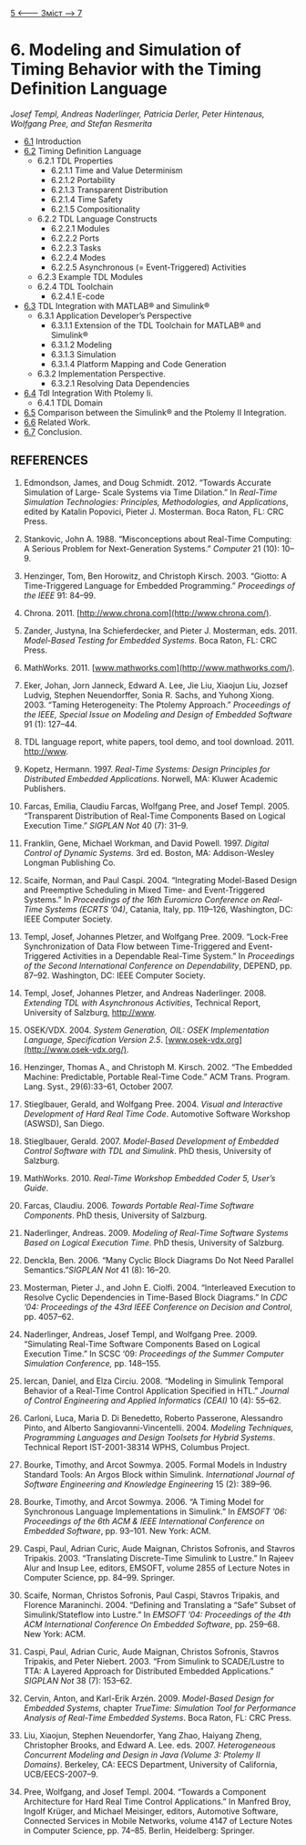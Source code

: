 [5 <--- ](5.md) [   Зміст   ](README.md) [--> 7](7.md)

# 6. Modeling and Simulation of Timing Behavior with the Timing Definition Language

*Josef* *Templ,* *Andreas* *Naderlinger,* *Patricia* *Derler, Peter Hintenaus, Wolfgang* *Pree, and Stefan Resmerita*

- [6.1](6_1.md)	Introduction	
- [6.2](6_2.md)	Timing Definition Language	
  - 6.2.1	TDL Properties	
    - 6.2.1.1	Time and Value Determinism	
    - 6.2.1.2	Portability	
    - 6.2.1.3	Transparent Distribution	
    - 6.2.1.4	Time Safety	
    - 6.2.1.5	Compositionality	
  - 6.2.2	TDL Language Constructs	
    - 6.2.2.1	Modules	
    - 6.2.2.2	Ports	
    - 6.2.2.3	Tasks	
    - 6.2.2.4	Modes	
    - 6.2.2.5	Asynchronous (= Event-Triggered) Activities	
  - 6.2.3	Example TDL Modules	
  - 6.2.4	TDL Toolchain	
    - 6.2.4.1	E-code	
- [6.3](6_3.md)	TDL Integration with MATLAB® and Simulink®	
  - 6.3.1	Application Developer’s Perspective	
    - 6.3.1.1	Extension of the TDL Toolchain for MATLAB® and Simulink®	
    - 6.3.1.2	Modeling	
    - 6.3.1.3	Simulation	
    - 6.3.1.4	Platform Mapping and Code Generation	
  - 6.3.2    Implementation Perspective. 
    - 6.3.2.1    Resolving Data Dependencies 
- [6.4](6_4.md)    Tdl Integration With Ptolemy Ii. 
  - 6.4.1    TDL Domain 
- [6.5](6_5.md)    Comparison between the Simulink® and the Ptolemy II Integration. 
- [6.6](6_6.md)    Related Work. 
- [6.7](6_7.md)    Conclusion. 

## REFERENCES

1.  Edmondson, James, and Doug Schmidt. 2012. “Towards Accurate Simulation of Large- Scale Systems via Time Dilation.” In *Real-Time Simulation Technologies: Principles, Methodologies, and Applications*, edited by Katalin Popovici, Pieter J. Mosterman. Boca Raton, FL: CRC Press.

2.  Stankovic, John A. 1988. “Misconceptions about Real-Time Computing: A Serious Problem for Next-Generation Systems.” *Computer* 21 (10): 10–9.

3.  Henzinger, Tom, Ben Horowitz, and Christoph Kirsch. 2003. “Giotto: A Time-Triggered Language for Embedded Programming.” *Proceedings of the IEEE* 91: 84–99.

4.  Chrona. 2011. [http://www.chrona.com](http://www.chrona.com/).

5.  Zander, Justyna, Ina Schieferdecker, and Pieter J. Mosterman, eds. 2011. *Model-Based Testing for Embedded Systems*. Boca Raton, FL: CRC Press.

6.  MathWorks. 2011. [www.mathworks.com](http://www.mathworks.com/).

7.  Eker, Johan, Jorn Janneck, Edward A. Lee, Jie Liu, Xiaojun Liu, Jozsef Ludvig, Stephen Neuendorffer, Sonia R. Sachs, and Yuhong Xiong. 2003. “Taming Heterogeneity: The Ptolemy Approach.” *Proceedings of the IEEE, Special Issue on Modeling and Design of Embedded Software* 91 (1): 127–44.

8.  TDL language report, white papers, tool demo, and tool download. 2011. [http://www](http://www.chrona.com/en/resources/white-papers).

9.  Kopetz, Hermann. 1997. *Real-Time Systems: Design Principles for Distributed Embedded Applications*. Norwell, MA: Kluwer Academic Publishers.

10.  Farcas, Emilia, Claudiu Farcas, Wolfgang Pree, and Josef Templ. 2005. “Transparent Distribution of Real-Time Components Based on Logical Execution Time.” *SIGPLAN Not* 40 (7): 31–9.

11.  Franklin, Gene, Michael Workman, and David Powell. 1997. *Digital* *Control* *of* *Dynamic* *Systems.* 3rd ed. Boston, MA: Addison-Wesley Longman Publishing Co.

12.  Scaife, Norman, and Paul Caspi. 2004. “Integrating Model-Based Design and Preemptive Scheduling in Mixed Time- and Event-Triggered Systems.” In *Proceedings of the 16th Euromicro Conference on Real-Time Systems (ECRTS ’04)*, Catania, Italy, pp. 119–126, Washington, DC: IEEE Computer Society.

13.  Templ, Josef, Johannes Pletzer, and Wolfgang Pree. 2009. “Lock-Free Synchronization of Data Flow between Time-Triggered and Event-Triggered Activities in a Dependable Real-Time System.” In *Proceedings of the Second International Conference on Dependability*, DEPEND, pp. 87–92. Washington, DC: IEEE Computer Society.

14.  Templ, Josef, Johannes Pletzer, and Andreas Naderlinger. 2008. *Extending TDL with Asynchronous Activities*, Technical Report, University of Salzburg, [http://www](http://www.softwareresearch.net/fileadmin/src/docs/publications/T022.pdf).

15.  OSEK/VDX. 2004. *System Generation, OIL: OSEK Implementation Language, Specification Version 2.5*. [www.osek-vdx.org](http://www.osek-vdx.org/).

16.  Henzinger, Thomas A., and Christoph M. Kirsch. 2002. “The Embedded Machine: Predictable, Portable Real-Time Code.” ACM Trans. Program. Lang. Syst., 29(6):33–61, October 2007.

17.  Stieglbauer, Gerald, and Wolfgang Pree. 2004. *Visual and Interactive Development of Hard Real Time Code*. Automotive Software Workshop (ASWSD), San Diego.

18.  Stieglbauer, Gerald. 2007. *Model-Based Development of Embedded Control Software with TDL and Simulink*. PhD thesis, University of Salzburg.

19.  MathWorks. 2010. *Real-Time Workshop Embedded Coder 5, User’s Guide*.

20.  Farcas, Claudiu. 2006. *Towards Portable Real-Time Software Components*. PhD thesis, University of Salzburg.

21.  Naderlinger, Andreas. 2009. *Modeling of Real-Time Software Systems Based on Logical Execution Time*. PhD thesis, University of Salzburg.

22.  Denckla, Ben. 2006. “Many Cyclic Block Diagrams Do Not Need Parallel Semantics.”*SIGPLAN Not* 41 (8): 16–20.

23.  Mosterman, Pieter J., and John E. Ciolfi. 2004. “Interleaved Execution to Resolve Cyclic Dependencies in Time-Based Block Diagrams.” In *CDC ’04: Proceedings of the 43rd IEEE Conference on Decision and Control*, pp. 4057–62.

24.  Naderlinger, Andreas, Josef Templ, and Wolfgang Pree. 2009. “Simulating Real-Time Software Components Based on Logical Execution Time.” In SCSC ‘09: *Proceedings of the Summer Computer Simulation Conference,* pp. 148–155.

25.  Iercan, Daniel, and Elza Circiu. 2008. “Modeling in Simulink Temporal Behavior of a Real-Time Control Application Specified in HTL.” *Journal of Control Engineering and Applied Informatics (CEAI)* 10 (4): 55–62.

26.  Carloni, Luca, Maria D. Di Benedetto, Roberto Passerone, Alessandro Pinto, and Alberto Sangiovanni-Vincentelli. 2004. *Modeling Techniques, Programming Languages* *and Design Toolsets for Hybrid Systems*. Technical Report IST-2001-38314 WPHS, Columbus Project.

27.  Bourke, Timothy, and Arcot Sowmya. 2005. Formal Models in Industry Standard Tools: An Argos Block within Simulink. *International Journal of Software Engineering and Knowledge Engineering* 15 (2): 389–96.

28.  Bourke, Timothy, and Arcot Sowmya. 2006. “A Timing Model for Synchronous Language Implementations in Simulink.” In *EMSOFT ’06: Proceedings of the 6th ACM & IEEE International Conference on Embedded Software*, pp. 93–101. New York: ACM.

29.  Caspi, Paul, Adrian Curic, Aude Maignan, Christos Sofronis, and Stavros Tripakis. 2003. “Translating Discrete-Time Simulink to Lustre.” In Rajeev Alur and Insup Lee, editors, EMSOFT, volume 2855 of Lecture Notes in Computer Science, pp. 84–99. Springer.

30.  Scaife, Norman, Christos Sofronis, Paul Caspi, Stavros Tripakis, and Florence Maraninchi. 2004. “Defining and Translating a “Safe” Subset of Simulink/Stateflow into Lustre.” In *EMSOFT ’04: Proceedings of the 4th ACM International Conference On Embedded Software*, pp. 259–68. New York: ACM.

31.  Caspi, Paul, Adrian Curic, Aude Maignan, Christos Sofronis, Stavros Tripakis, and Peter Niebert. 2003. “From Simulink to SCADE/Lustre to TTA: A Layered Approach for Distributed Embedded Applications.” *SIGPLAN Not* 38 (7): 153–62.

32.  Cervin, Anton, and Karl-Erik Arzén. 2009. *Model-Based Design for Embedded Systems,* chapter *TrueTime: Simulation Tool for Performance Analysis of Real-Time Embedded Systems*. Boca Raton, FL: CRC Press.

33.  Liu, Xiaojun, Stephen Neuendorfer, Yang Zhao, Haiyang Zheng, Christopher Brooks, and Edward A. Lee. eds. 2007. *Heterogeneous Concurrent Modeling and Design in Java (Volume 3: Ptolemy II Domains)*. Berkeley, CA: EECS Department, University of California, UCB/EECS-2007–9.

34.  Pree, Wolfgang, and Josef Templ. 2004. “Towards a Component Architecture for Hard Real Time Control Applications.” In Manfred Broy, Ingolf Krüger, and Michael Meisinger, editors, Automotive Software, Connected Services in Mobile Networks, volume 4147 of Lecture Notes in Computer Science, pp. 74–85. Berlin, Heidelberg: Springer.